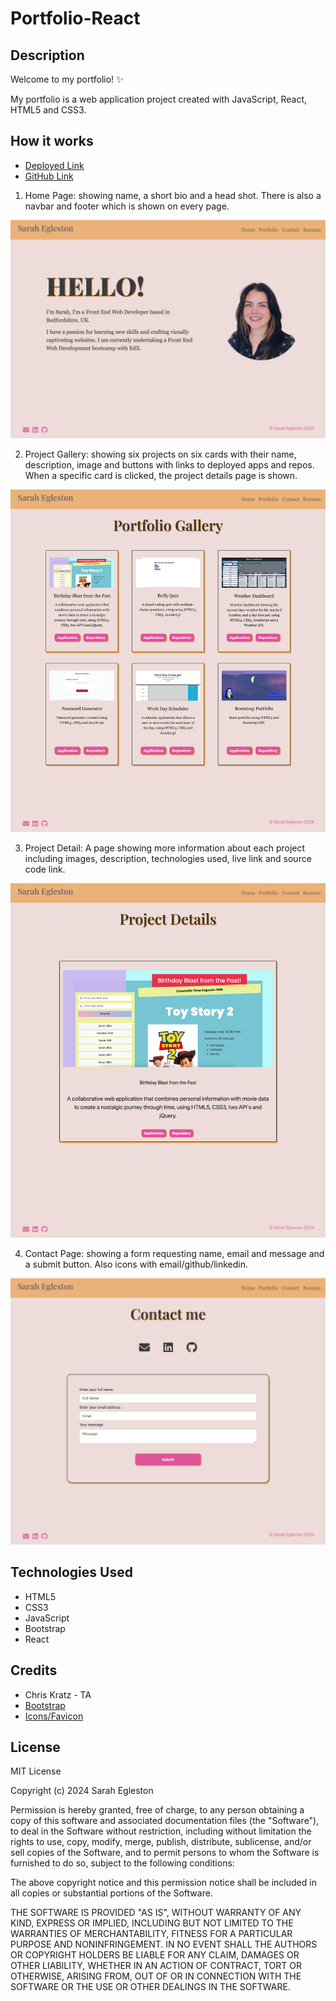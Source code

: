 # Portfolio-React

## Description

Welcome to my portfolio! ✨

My portfolio is a web application project created with JavaScript, React, HTML5 and CSS3.

## How it works

- [Deployed Link](https://segleston.github.io/portfolio-react/)
- [GitHub Link](https://github.com/segleston/portfolio-react)

1. Home Page: showing name, a short bio and a head shot. There is also a navbar and footer which is shown on every page.

![Home page of profile](/public/images/hello.png)

2. Project Gallery: showing six projects on six cards with their name, description, image and buttons with links to deployed apps and repos. When a specific card is clicked, the project details page is shown.

![Project gallery page](./public/images/gallery.png)

3. Project Detail: A page showing  more information about each project including images, description, technologies used, live link and source code link.

![Project details page](./public/images/details.png)

4. Contact Page: showing a form requesting name, email and message and a submit button. Also icons with email/github/linkedin.

![Contact us page](./public/images/contact.png)


## Technologies Used

- HTML5
- CSS3
- JavaScript
- Bootstrap
- React

## Credits

- Chris Kratz - TA
- [Bootstrap](https://getbootstrap.com/docs/5.3/getting-started/introduction/)
- [Icons/Favicon](https://icons8.com/icons)

## License

MIT License

Copyright (c) 2024 Sarah Egleston

Permission is hereby granted, free of charge, to any person obtaining a copy
of this software and associated documentation files (the "Software"), to deal
in the Software without restriction, including without limitation the rights
to use, copy, modify, merge, publish, distribute, sublicense, and/or sell
copies of the Software, and to permit persons to whom the Software is
furnished to do so, subject to the following conditions:

The above copyright notice and this permission notice shall be included in all
copies or substantial portions of the Software.

THE SOFTWARE IS PROVIDED "AS IS", WITHOUT WARRANTY OF ANY KIND, EXPRESS OR
IMPLIED, INCLUDING BUT NOT LIMITED TO THE WARRANTIES OF MERCHANTABILITY,
FITNESS FOR A PARTICULAR PURPOSE AND NONINFRINGEMENT. IN NO EVENT SHALL THE
AUTHORS OR COPYRIGHT HOLDERS BE LIABLE FOR ANY CLAIM, DAMAGES OR OTHER
LIABILITY, WHETHER IN AN ACTION OF CONTRACT, TORT OR OTHERWISE, ARISING FROM,
OUT OF OR IN CONNECTION WITH THE SOFTWARE OR THE USE OR OTHER DEALINGS IN THE
SOFTWARE.
